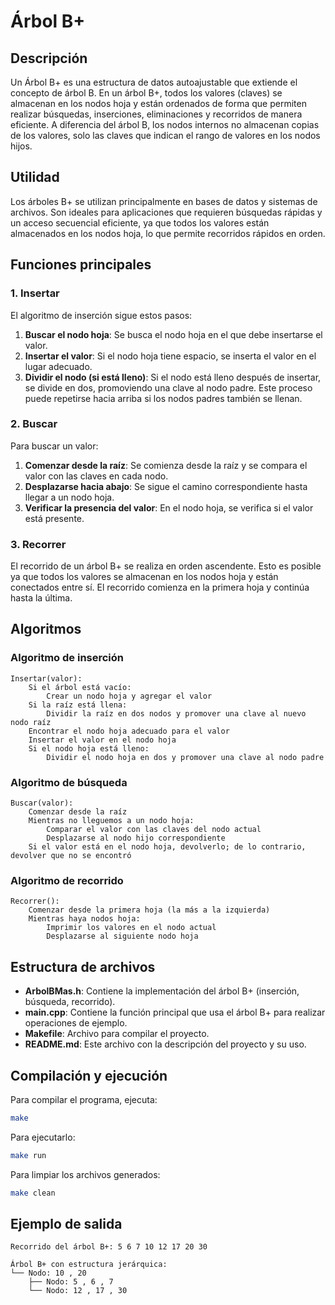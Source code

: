 
# Árbol B+

## Descripción

Un Árbol B+ es una estructura de datos autoajustable que extiende el concepto de árbol B. En un árbol B+, todos los valores (claves) se almacenan en los nodos hoja y están ordenados de forma que permiten realizar búsquedas, inserciones, eliminaciones y recorridos de manera eficiente. A diferencia del árbol B, los nodos internos no almacenan copias de los valores, solo las claves que indican el rango de valores en los nodos hijos.

## Utilidad

Los árboles B+ se utilizan principalmente en bases de datos y sistemas de archivos. Son ideales para aplicaciones que requieren búsquedas rápidas y un acceso secuencial eficiente, ya que todos los valores están almacenados en los nodos hoja, lo que permite recorridos rápidos en orden.

## Funciones principales

### 1. Insertar

El algoritmo de inserción sigue estos pasos:
1. **Buscar el nodo hoja**: Se busca el nodo hoja en el que debe insertarse el valor.
2. **Insertar el valor**: Si el nodo hoja tiene espacio, se inserta el valor en el lugar adecuado.
3. **Dividir el nodo (si está lleno)**: Si el nodo está lleno después de insertar, se divide en dos, promoviendo una clave al nodo padre. Este proceso puede repetirse hacia arriba si los nodos padres también se llenan.

### 2. Buscar

Para buscar un valor:
1. **Comenzar desde la raíz**: Se comienza desde la raíz y se compara el valor con las claves en cada nodo.
2. **Desplazarse hacia abajo**: Se sigue el camino correspondiente hasta llegar a un nodo hoja.
3. **Verificar la presencia del valor**: En el nodo hoja, se verifica si el valor está presente.

### 3. Recorrer

El recorrido de un árbol B+ se realiza en orden ascendente. Esto es posible ya que todos los valores se almacenan en los nodos hoja y están conectados entre sí. El recorrido comienza en la primera hoja y continúa hasta la última.

## Algoritmos

### Algoritmo de inserción
```plaintext
Insertar(valor):
    Si el árbol está vacío:
        Crear un nodo hoja y agregar el valor
    Si la raíz está llena:
        Dividir la raíz en dos nodos y promover una clave al nuevo nodo raíz
    Encontrar el nodo hoja adecuado para el valor
    Insertar el valor en el nodo hoja
    Si el nodo hoja está lleno:
        Dividir el nodo hoja en dos y promover una clave al nodo padre
```

### Algoritmo de búsqueda
```plaintext
Buscar(valor):
    Comenzar desde la raíz
    Mientras no lleguemos a un nodo hoja:
        Comparar el valor con las claves del nodo actual
        Desplazarse al nodo hijo correspondiente
    Si el valor está en el nodo hoja, devolverlo; de lo contrario, devolver que no se encontró
```

### Algoritmo de recorrido
```plaintext
Recorrer():
    Comenzar desde la primera hoja (la más a la izquierda)
    Mientras haya nodos hoja:
        Imprimir los valores en el nodo actual
        Desplazarse al siguiente nodo hoja
```

## Estructura de archivos

- **ArbolBMas.h**: Contiene la implementación del árbol B+ (inserción, búsqueda, recorrido).
- **main.cpp**: Contiene la función principal que usa el árbol B+ para realizar operaciones de ejemplo.
- **Makefile**: Archivo para compilar el proyecto.
- **README.md**: Este archivo con la descripción del proyecto y su uso.

## Compilación y ejecución

Para compilar el programa, ejecuta:
```bash
make
```

Para ejecutarlo:
```bash
make run
```

Para limpiar los archivos generados:
```bash
make clean
```

## Ejemplo de salida

```plaintext
Recorrido del árbol B+: 5 6 7 10 12 17 20 30 

Árbol B+ con estructura jerárquica:
└── Nodo: 10 , 20
    ├── Nodo: 5 , 6 , 7
    └── Nodo: 12 , 17 , 30
```
